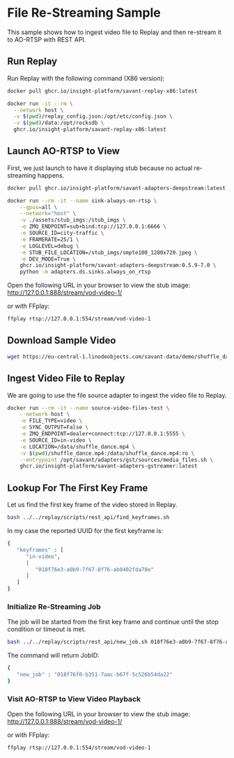 # File Re-Streaming Sample

This sample shows how to ingest video file to Replay and then re-stream it to AO-RTSP with REST API.

## Run Replay

Run Replay with the following command (X86 version):

```bash
docker pull ghcr.io/insight-platform/savant-replay-x86:latest

docker run -it --rm \
  --network host \
  -v $(pwd)/replay_config.json:/opt/etc/config.json \
  -v $(pwd)/data:/opt/rocksdb \
  ghcr.io/insight-platform/savant-replay-x86:latest
```

## Launch AO-RTSP to View

First, we just launch to have it displaying stub because no actual re-streaming happens.

```bash
docker pull ghcr.io/insight-platform/savant-adapters-deepstream:latest

docker run --rm -it --name sink-always-on-rtsp \
    --gpus=all \
    --network="host" \
    -v ./assets/stub_imgs:/stub_imgs \
    -e ZMQ_ENDPOINT=sub+bind:tcp://127.0.0.1:6666 \
    -e SOURCE_ID=city-traffic \
    -e FRAMERATE=25/1 \
    -e LOGLEVEL=debug \
    -e STUB_FILE_LOCATION=/stub_imgs/smpte100_1280x720.jpeg \
    -e DEV_MODE=True \
    ghcr.io/insight-platform/savant-adapters-deepstream:0.5.9-7.0 \
    python -m adapters.ds.sinks.always_on_rtsp
```

Open the following URL in your browser to view the stub image: http://127.0.0.1:888/stream/vod-video-1/

or with FFplay:

```bash
ffplay rtsp://127.0.0.1:554/stream/vod-video-1
```

## Download Sample Video

```bash
wget https://eu-central-1.linodeobjects.com/savant-data/demo/shuffle_dance.mp4
```

## Ingest Video File to Replay

We are going to use the file source adapter to ingest the video file to Replay.

```bash
docker run --rm -it --name source-video-files-test \
    --network host \
    -e FILE_TYPE=video \
    -e SYNC_OUTPUT=False \
    -e ZMQ_ENDPOINT=dealer+connect:tcp://127.0.0.1:5555 \
    -e SOURCE_ID=in-video \
    -e LOCATION=/data/shuffle_dance.mp4 \
    -v $(pwd)/shuffle_dance.mp4:/data/shuffle_dance.mp4:ro \
    --entrypoint /opt/savant/adapters/gst/sources/media_files.sh \
    ghcr.io/insight-platform/savant-adapters-gstreamer:latest
```

## Lookup For The First Key Frame

Let us find the first key frame of the video stored in Replay.

```bash
bash ../../replay/scripts/rest_api/find_keyframes.sh
```

In my case the reported UUID for the first keyframe is:

```bash
{
   "keyframes" : [
      "in-video",
      [
         "018f76e3-a0b9-7f67-8f76-ab0402fda78e"
      ]
   ]
}
```

### Initialize Re-Streaming Job

The job will be started from the first key frame and continue until the stop condition or timeout is met.

```bash
bash ../../replay/scripts/rest_api/new_job.sh 018f76e3-a0b9-7f67-8f76-ab0402fda78e
```

The command will return JobID:

```bash
{
   "new_job" : "018f76f0-b351-7aac-b67f-5c526b54da22"
}
```

### Visit AO-RTSP to View Video Playback

Open the following URL in your browser to view the stub image: http://127.0.0.1:888/stream/vod-video-1/

or with FFplay:

```bash
ffplay rtsp://127.0.0.1:554/stream/vod-video-1
```
